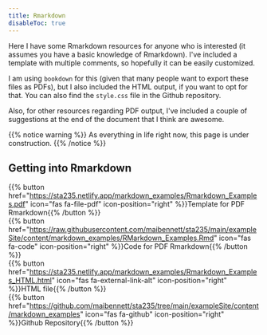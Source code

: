 ```yaml
---
title: Rmarkdown
disableToc: true
---
```


Here I have some Rmarkdown resources for anyone who is interested (it assumes you have a basic knowledge of Rmarkdown). I've included a template with multiple comments, so hopefully it can be easily customized.

I am using `bookdown` for this (given that many people want to export these files as PDFs), but I also included the HTML output, if you want to opt for that. You can also find the `style.css` file in the Github repository.

Also, for other resources regarding PDF output, I've included a couple of suggestions at the end of the document that I think are awesome.

{{% notice warning %}}
As everything in life right now, this page is under construction.
{{% /notice %}}

## Getting into Rmarkdown

{{% button href="https://sta235.netlify.app/markdown_examples/Rmarkdown_Examples.pdf" icon="fas fa-file-pdf" icon-position="right" %}}Template for PDF Rmarkdown{{% /button %}}
<br>
{{% button href="https://raw.githubusercontent.com/maibennett/sta235/main/exampleSite/content/markdown_examples/RMarkdown_Examples.Rmd" icon="fas fa-code" icon-position="right" %}}Code for PDF Rmarkdown{{% /button %}}
<br>
{{% button href="https://sta235.netlify.app/markdown_examples/Rmarkdown_Examples_HTML.html" icon="fas fa-external-link-alt" icon-position="right" %}}HTML file{{% /button %}} 
<br>
{{% button href="https://github.com/maibennett/sta235/tree/main/exampleSite/content/markdown_examples" icon="fas fa-github" icon-position="right" %}}Github Repository{{% /button %}} 
